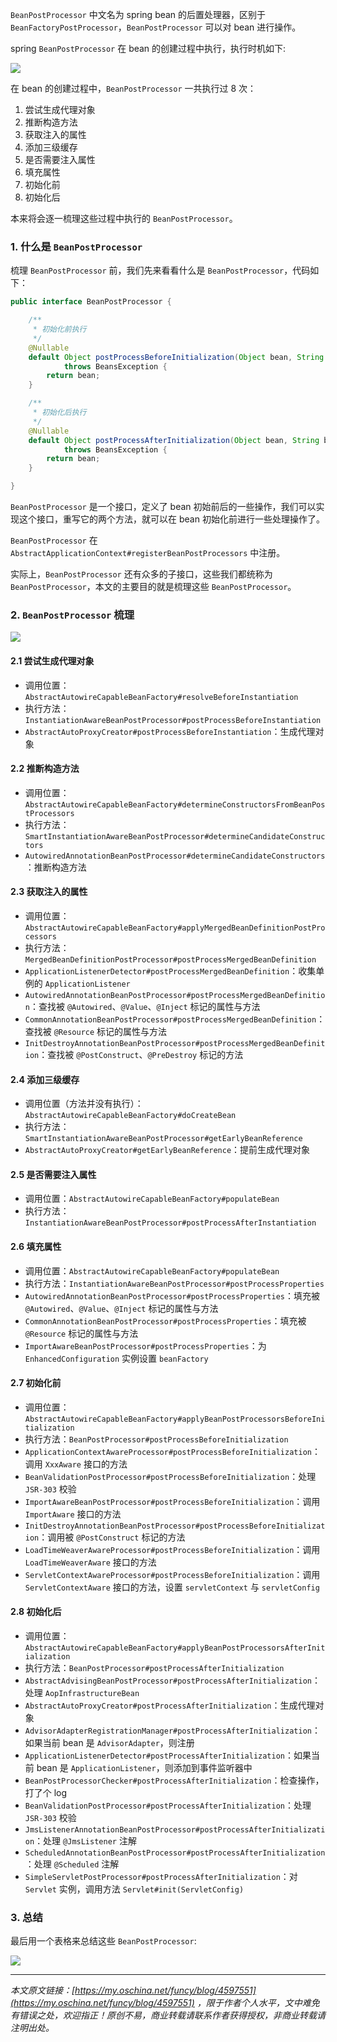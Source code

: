 `BeanPostProcessor` 中文名为 spring bean 的后置处理器，区别于 `BeanFactoryPostProcessor`，`BeanPostProcessor` 可以对 bean 进行操作。

spring `BeanPostProcessor` 在 bean 的创建过程中执行，执行时机如下:


![](https://java-tutorial.oss-cn-shanghai.aliyuncs.com/up-b7a4d4bc1bfbd76537e40cf843b0d18df93.png)

在 bean 的创建过程中，`BeanPostProcessor` 一共执行过 8 次：

1.  尝试生成代理对象
2.  推断构造方法
3.  获取注入的属性
4.  添加三级缓存
5.  是否需要注入属性
6.  填充属性
7.  初始化前
8.  初始化后

本来将会逐一梳理这些过程中执行的 `BeanPostProcessor`。

### 1\. 什么是 `BeanPostProcessor`

梳理 `BeanPostProcessor` 前，我们先来看看什么是 `BeanPostProcessor`，代码如下：

```java
public interface BeanPostProcessor {

    /**
     * 初始化前执行
     */
    @Nullable
    default Object postProcessBeforeInitialization(Object bean, String beanName) 
            throws BeansException {
        return bean;
    }

    /**
     * 初始化后执行
     */
    @Nullable
    default Object postProcessAfterInitialization(Object bean, String beanName) 
            throws BeansException {
        return bean;
    }

}

```

`BeanPostProcessor` 是一个接口，定义了 bean 初始前后的一些操作，我们可以实现这个接口，重写它的两个方法，就可以在 bean 初始化前进行一些处理操作了。

`BeanPostProcessor` 在 `AbstractApplicationContext#registerBeanPostProcessors` 中注册。

实际上，`BeanPostProcessor` 还有众多的子接口，这些我们都统称为 `BeanPostProcessor`，本文的主要目的就是梳理这些 `BeanPostProcessor`。

### 2. `BeanPostProcessor` 梳理


![](https://java-tutorial.oss-cn-shanghai.aliyuncs.com/up-102ca0d1e4db82a28871661241b05bc3956.png)

#### 2.1 尝试生成代理对象

*   调用位置：`AbstractAutowireCapableBeanFactory#resolveBeforeInstantiation`
*   执行方法：`InstantiationAwareBeanPostProcessor#postProcessBeforeInstantiation`
*   `AbstractAutoProxyCreator#postProcessBeforeInstantiation`：生成代理对象

#### 2.2 推断构造方法

*   调用位置：`AbstractAutowireCapableBeanFactory#determineConstructorsFromBeanPostProcessors`
*   执行方法：`SmartInstantiationAwareBeanPostProcessor#determineCandidateConstructors`
*   `AutowiredAnnotationBeanPostProcessor#determineCandidateConstructors`：推断构造方法

#### 2.3 获取注入的属性

*   调用位置：`AbstractAutowireCapableBeanFactory#applyMergedBeanDefinitionPostProcessors`
*   执行方法：`MergedBeanDefinitionPostProcessor#postProcessMergedBeanDefinition`
*   `ApplicationListenerDetector#postProcessMergedBeanDefinition`：收集单例的 `ApplicationListener`
*   `AutowiredAnnotationBeanPostProcessor#postProcessMergedBeanDefinition`：查找被 `@Autowired`、`@Value`、`@Inject` 标记的属性与方法
*   `CommonAnnotationBeanPostProcessor#postProcessMergedBeanDefinition`：查找被 `@Resource` 标记的属性与方法
*   `InitDestroyAnnotationBeanPostProcessor#postProcessMergedBeanDefinition`：查找被 `@PostConstruct`、`@PreDestroy` 标记的方法

#### 2.4 添加三级缓存

*   调用位置（方法并没有执行）：`AbstractAutowireCapableBeanFactory#doCreateBean`
*   执行方法：`SmartInstantiationAwareBeanPostProcessor#getEarlyBeanReference`
*   `AbstractAutoProxyCreator#getEarlyBeanReference`：提前生成代理对象

#### 2.5 是否需要注入属性

*   调用位置：`AbstractAutowireCapableBeanFactory#populateBean`
*   执行方法：`InstantiationAwareBeanPostProcessor#postProcessAfterInstantiation`

#### 2.6 填充属性

*   调用位置：`AbstractAutowireCapableBeanFactory#populateBean`
*   执行方法：`InstantiationAwareBeanPostProcessor#postProcessProperties`
*   `AutowiredAnnotationBeanPostProcessor#postProcessProperties`：填充被 `@Autowired`、`@Value`、`@Inject` 标记的属性与方法
*   `CommonAnnotationBeanPostProcessor#postProcessProperties`：填充被 `@Resource` 标记的属性与方法
*   `ImportAwareBeanPostProcessor#postProcessProperties`：为 `EnhancedConfiguration` 实例设置 `beanFactory`

#### 2.7 初始化前

*   调用位置：`AbstractAutowireCapableBeanFactory#applyBeanPostProcessorsBeforeInitialization`
*   执行方法：`BeanPostProcessor#postProcessBeforeInitialization`
*   `ApplicationContextAwareProcessor#postProcessBeforeInitialization`：调用 `XxxAware` 接口的方法
*   `BeanValidationPostProcessor#postProcessBeforeInitialization`：处理 `JSR-303` 校验
*   `ImportAwareBeanPostProcessor#postProcessBeforeInitialization`：调用 `ImportAware` 接口的方法
*   `InitDestroyAnnotationBeanPostProcessor#postProcessBeforeInitialization`：调用被 `@PostConstruct` 标记的方法
*   `LoadTimeWeaverAwareProcessor#postProcessBeforeInitialization`：调用 `LoadTimeWeaverAware` 接口的方法
*   `ServletContextAwareProcessor#postProcessBeforeInitialization`：调用 `ServletContextAware` 接口的方法，设置 `servletContext` 与 `servletConfig`

#### 2.8 初始化后

*   调用位置：`AbstractAutowireCapableBeanFactory#applyBeanPostProcessorsAfterInitialization`
*   执行方法：`BeanPostProcessor#postProcessAfterInitialization`
*   `AbstractAdvisingBeanPostProcessor#postProcessAfterInitialization`：处理 `AopInfrastructureBean`
*   `AbstractAutoProxyCreator#postProcessAfterInitialization`：生成代理对象
*   `AdvisorAdapterRegistrationManager#postProcessAfterInitialization`：如果当前 bean 是 `AdvisorAdapter`，则注册
*   `ApplicationListenerDetector#postProcessAfterInitialization`：如果当前 bean 是 `ApplicationListener`，则添加到事件监听器中
*   `BeanPostProcessorChecker#postProcessAfterInitialization`：检查操作，打了个 log
*   `BeanValidationPostProcessor#postProcessAfterInitialization`：处理 `JSR-303` 校验
*   `JmsListenerAnnotationBeanPostProcessor#postProcessAfterInitialization`：处理 `@JmsListener` 注解
*   `ScheduledAnnotationBeanPostProcessor#postProcessAfterInitialization`：处理 `@Scheduled` 注解
*   `SimpleServletPostProcessor#postProcessAfterInitialization`：对 `Servlet` 实例，调用方法 `Servlet#init(ServletConfig)`

### 3\. 总结

最后用一个表格来总结这些 `BeanPostProcessor`:


![](https://java-tutorial.oss-cn-shanghai.aliyuncs.com/up-b1117b66c4881f366669dab69b332164d8f.png)

* * *

_本文原文链接：[https://my.oschina.net/funcy/blog/4597551](https://my.oschina.net/funcy/blog/4597551) ，限于作者个人水平，文中难免有错误之处，欢迎指正！原创不易，商业转载请联系作者获得授权，非商业转载请注明出处。_